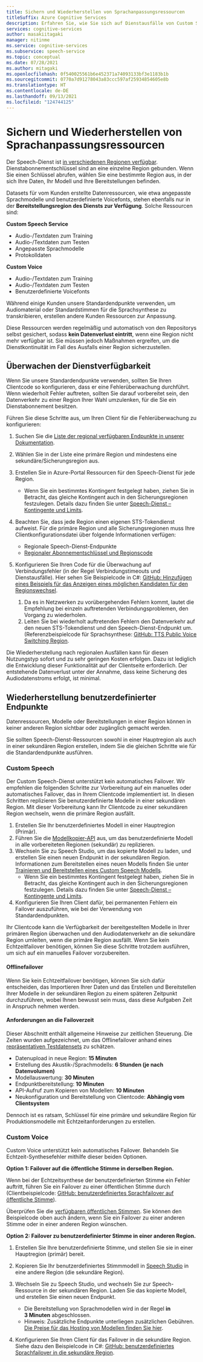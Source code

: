 ```yaml
---
title: Sichern und Wiederherstellen von Sprachanpassungsressourcen
titleSuffix: Azure Cognitive Services
description: Erfahren Sie, wie Sie sich auf Dienstausfälle von Custom Speech und Custom Voice vorbereiten.
services: cognitive-services
author: masakiitagaki
manager: nitinme
ms.service: cognitive-services
ms.subservice: speech-service
ms.topic: conceptual
ms.date: 07/28/2021
ms.author: mitagaki
ms.openlocfilehash: 0f540025561b6e452371a74093133bf3e1183b1b
ms.sourcegitcommit: 0770a7d91278043a83ccc597af25934854605e8b
ms.translationtype: HT
ms.contentlocale: de-DE
ms.lasthandoff: 09/13/2021
ms.locfileid: "124744125"
---
```

# <a name="back-up-and-recover-speech-customization-resources"></a>Sichern und Wiederherstellen von Sprachanpassungsressourcen

Der Speech-Dienst ist [in verschiedenen Regionen verfügbar](./regions.md). Dienstabonnementschlüssel sind an eine einzelne Region gebunden. Wenn Sie einen Schlüssel abrufen, wählen Sie eine bestimmte Region aus, in der sich Ihre Daten, Ihr Modell und Ihre Bereitstellungen befinden.

Datasets für vom Kunden erstellte Datenressourcen, wie etwa angepasste Sprachmodelle und benutzerdefinierte Voicefonts, stehen ebenfalls nur in der **Bereitstellungsregion des Diensts zur Verfügung**. Solche Ressourcen sind:

**Custom Speech Service**
-   Audio-/Textdaten zum Training
-   Audio-/Textdaten zum Testen
-   Angepasste Sprachmodelle
-   Protokolldaten

**Custom Voice**
-   Audio-/Textdaten zum Training
-   Audio-/Textdaten zum Testen
-   Benutzerdefinierte Voicefonts

Während einige Kunden unsere Standardendpunkte verwenden, um Audiomaterial oder Standardstimmen für die Sprachsynthese zu transkribieren, erstellen andere Kunden Ressourcen zur Anpassung.

Diese Ressourcen werden regelmäßig und automatisch von den Repositorys selbst gesichert, sodass **kein Datenverlust eintritt**, wenn eine Region nicht mehr verfügbar ist. Sie müssen jedoch Maßnahmen ergreifen, um die Dienstkontinuität im Fall des Ausfalls einer Region sicherzustellen.

## <a name="how-to-monitor-service-availability"></a>Überwachen der Dienstverfügbarkeit

Wenn Sie unsere Standardendpunkte verwenden, sollten Sie Ihren Clientcode so konfigurieren, dass er eine Fehlerüberwachung durchführt. Wenn wiederholt Fehler auftreten, sollten Sie darauf vorbereitet sein, den Datenverkehr zu einer Region Ihrer Wahl umzulenken, für die Sie ein Dienstabonnement besitzen.

Führen Sie diese Schritte aus, um Ihren Client für die Fehlerüberwachung zu konfigurieren:

1.  Suchen Sie die [Liste der regional verfügbaren Endpunkte in unserer Dokumentation](./rest-speech-to-text.md).
2.  Wählen Sie in der Liste eine primäre Region und mindestens eine sekundäre/Sicherungsregion aus.
3. Erstellen Sie in Azure-Portal Ressourcen für den Speech-Dienst für jede Region.
    -  Wenn Sie ein bestimmtes Kontingent festgelegt haben, ziehen Sie in Betracht, das gleiche Kontingent auch in den Sicherungsregionen festzulegen. Details dazu finden Sie unter [Speech-Dienst – Kontingente und Limits](./speech-services-quotas-and-limits.md).

4.  Beachten Sie, dass jede Region einen eigenen STS-Tokendienst aufweist. Für die primäre Region und alle Sicherungsregionen muss Ihre Clientkonfigurationsdatei über folgende Informationen verfügen:
    -  Regionale Speech-Dienst-Endpunkte
    -  [Regionaler Abonnementschlüssel und Regionscode](./rest-speech-to-text.md)

5.  Konfigurieren Sie Ihren Code für die Überwachung auf Verbindungsfehler (in der Regel Verbindungstimeouts und Dienstausfälle). Hier sehen Sie Beispielcode in C#: [GitHub: Hinzufügen eines Beispiels für das Anzeigen eines möglichen Kandidaten für den Regionswechsel](https://github.com/Azure-Samples/cognitive-services-speech-sdk/blob/fa6428a0837779cbeae172688e0286625e340942/samples/csharp/sharedcontent/console/speech_recognition_samples.cs#L965).

    1.  Da es in Netzwerken zu vorübergehenden Fehlern kommt, lautet die Empfehlung bei einzeln auftretenden Verbindungsproblemen, den Vorgang zu wiederholen.
    2.  Leiten Sie bei wiederholt auftretenden Fehlern den Datenverkehr auf den neuen STS-Tokendienst und den Speech-Dienst-Endpunkt um. (Referenzbeispielcode für Sprachsynthese: [GitHub: TTS Public Voice Switching Region](https://github.com/Azure-Samples/cognitive-services-speech-sdk/blob/master/samples/csharp/sharedcontent/console/speech_synthesis_samples.cs#L880).

Die Wiederherstellung nach regionalen Ausfällen kann für diesen Nutzungstyp sofort und zu sehr geringen Kosten erfolgen. Dazu ist lediglich die Entwicklung dieser Funktionalität auf der Clientseite erforderlich. Der entstehende Datenverlust unter der Annahme, dass keine Sicherung des Audiodatenstroms erfolgt, ist minimal.

## <a name="custom-endpoint-recovery"></a>Wiederherstellung benutzerdefinierter Endpunkte

Datenressourcen, Modelle oder Bereitstellungen in einer Region können in keiner anderen Region sichtbar oder zugänglich gemacht werden.

Sie sollten Speech-Dienst-Ressourcen sowohl in einer Hauptregion als auch in einer sekundären Region erstellen, indem Sie die gleichen Schritte wie für die Standardendpunkte ausführen.

### <a name="custom-speech"></a>Custom Speech

Der Custom Speech-Dienst unterstützt kein automatisches Failover. Wir empfehlen die folgenden Schritte zur Vorbereitung auf ein manuelles oder automatisches Failover, das in Ihrem Clientcode implementiert ist. In diesen Schritten replizieren Sie benutzerdefinierte Modelle in einer sekundären Region. Mit dieser Vorbereitung kann Ihr Clientcode zu einer sekundären Region wechseln, wenn die primäre Region ausfällt.

1.  Erstellen Sie Ihr benutzerdefiniertes Modell in einer Hauptregion (Primär).
2.  Führen Sie die [Modellkopier-API](https://eastus2.dev.cognitive.microsoft.com/docs/services/speech-to-text-api-v3-0/operations/CopyModelToSubscription) aus, um das benutzerdefinierte Modell in alle vorbereiteten Regionen (sekundär) zu replizieren.
3.  Wechseln Sie zu Speech Studio, um das kopierte Modell zu laden, und erstellen Sie einen neuen Endpunkt in der sekundären Region. Informationen zum Bereitstellen eines neuen Modells finden Sie unter [Trainieren und Bereitstellen eines Custom Speech Modells](./how-to-custom-speech-train-model.md).
    -  Wenn Sie ein bestimmtes Kontingent festgelegt haben, ziehen Sie in Betracht, das gleiche Kontingent auch in den Sicherungsregionen festzulegen. Details dazu finden Sie unter [Speech-Dienst – Kontingente und Limits](./speech-services-quotas-and-limits.md).
4.  Konfigurieren Sie Ihren Client dafür, bei permanenten Fehlern ein Failover auszuführen, wie bei der Verwendung von Standardendpunkten.

Ihr Clientcode kann die Verfügbarkeit der bereitgestellten Modelle in Ihrer primären Region überwachen und den Audiodatenverkehr an die sekundäre Region umleiten, wenn die primäre Region ausfällt. Wenn Sie kein Echtzeitfailover benötigen, können Sie diese Schritte trotzdem ausführen, um sich auf ein manuelles Failover vorzubereiten.

#### <a name="offline-failover"></a>Offlinefailover

Wenn Sie kein Echtzeitfailover benötigen, können Sie sich dafür entscheiden, das Importieren Ihrer Daten und das Erstellen und Bereitstellen Ihrer Modelle in der sekundären Region zu einem späteren Zeitpunkt durchzuführen, wobei Ihnen bewusst sein muss, dass diese Aufgaben Zeit in Anspruch nehmen werden.

#### <a name="failover-time-requirements"></a>Anforderungen an die Failoverzeit

Dieser Abschnitt enthält allgemeine Hinweise zur zeitlichen Steuerung. Die Zeiten wurden aufgezeichnet, um das Offlinefailover anhand eines [repräsentativen Testdatensets](https://github.com/microsoft/Cognitive-Custom-Speech-Service) zu schätzen.

-   Datenupload in neue Region: **15 Minuten**
-   Erstellung des Akustik-/Sprachmodells: **6 Stunden (je nach Datenvolumen)**
-   Modellauswertung: **30 Minuten**
-   Endpunktbereitstellung: **10 Minuten**
-   API-Aufruf zum Kopieren von Modellen: **10 Minuten**
-   Neukonfiguration und Bereitstellung von Clientcode: **Abhängig vom Clientsystem**

Dennoch ist es ratsam, Schlüssel für eine primäre und sekundäre Region für Produktionsmodelle mit Echtzeitanforderungen zu erstellen.

### <a name="custom-voice"></a>Custom Voice

Custom Voice unterstützt kein automatisches Failover. Behandeln Sie Echtzeit-Synthesefehler mithilfe dieser beiden Optionen.

**Option 1: Failover auf die öffentliche Stimme in derselben Region.**

Wenn bei der Echtzeitsynthese der benutzerdefinierten Stimme ein Fehler auftritt, führen Sie ein Failover zu einer öffentlichen Stimme durch (Clientbeispielcode: [GitHub: benutzerdefiniertes Sprachfailover auf öffentliche Stimme](https://github.com/Azure-Samples/cognitive-services-speech-sdk/blob/master/samples/csharp/sharedcontent/console/speech_synthesis_samples.cs#L899)).

Überprüfen Sie die [verfügbaren öffentlichen Stimmen](./language-support.md#neural-voices). Sie können den Beispielcode oben auch ändern, wenn Sie ein Failover zu einer anderen Stimme oder in einer anderen Region wünschen.

**Option 2: Failover zu benutzerdefinierter Stimme in einer anderen Region.**

1.  Erstellen Sie Ihre benutzerdefinierte Stimme, und stellen Sie sie in einer Hauptregion (primär) bereit.
2.  Kopieren Sie Ihr benutzerdefiniertes Stimmmodell in [Speech Studio](https://speech.microsoft.com) in eine andere Region (die sekundäre Region).
3.  Wechseln Sie zu Speech Studio, und wechseln Sie zur Speech-Ressource in der sekundären Region. Laden Sie das kopierte Modell, und erstellen Sie einen neuen Endpunkt.
    -   Die Bereitstellung von Sprachmodellen wird in der Regel **in 3 Minuten** abgeschlossen.
    -   Hinweis: Zusätzliche Endpunkte unterliegen zusätzlichen Gebühren. [Die Preise für das Hosting von Modellen finden Sie hier](https://azure.microsoft.com/pricing/details/cognitive-services/speech-services/).

4.  Konfigurieren Sie Ihren Client für das Failover in die sekundäre Region. Siehe dazu den Beispielcode in C#: [GitHub: benutzerdefiniertes Sprachfailover in die sekundäre Region](https://github.com/Azure-Samples/cognitive-services-speech-sdk/blob/master/samples/csharp/sharedcontent/console/speech_synthesis_samples.cs#L920).